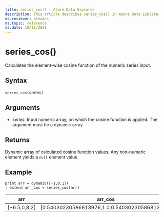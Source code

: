 ```yaml
---
title: series_cos() - Azure Data Explorer
description: This article describes series_cos() in Azure Data Explorer.
ms.reviewer: alexans
ms.topic: reference
ms.date: 10/11/2021
---
```

# series_cos()

Calculates the element-wise cosine function of the numeric series input.

## Syntax

`series_cos(`*series*`)`

## Arguments

* *series*: Input numeric array, on which the cosine function is applied. The argument must be a dynamic array. 

## Returns

Dynamic array of calculated cosine function values. Any non-numeric element yields a `null` element value.

## Example

<!-- csl: https://help.kusto.windows.net/Samples -->
```kusto
print arr = dynamic([-1,0,1])
| extend arr_cos = series_cos(arr)
```

|arr|arr_cos|
|---|---|
|[-6.5,0,8.2]|[0.54030230586813976,1.0,0.54030230586813976]|

